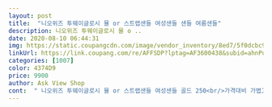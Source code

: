 ```yaml
---
layout: post 
title:  "니오위즈 투웨이글로시 뮬 or 스트랩샌들 여성샌들 샌들 여름샌들" 
description: 니오위즈 투웨이글로시 뮬 o ..
date: 2020-08-10 06:44:31 
img: https://static.coupangcdn.com/image/vendor_inventory/8ed7/5f0dcbc9475dac9d21073dd1d633e15d8912b7b20ce52e7084846b159c25.jpg 
linkUrl: https://link.coupang.com/re/AFFSDP?lptag=AF3600438&subid=ahnPublicAsk&pageKey=235419494&itemId=747283973&vendorItemId=4886551456&traceid=V0-113-376f59237aa411cd 
categories: [1007] 
color: 4374D9 
price: 9900 
author: Ask View Shop 
cont:  " 니오위즈 투웨이글로시 뮬 or 스트랩샌들 여성샌들 골드 250<br/>가격대비 가볍고 편해서 만족만족 입니다.<br/><br/>무엇보다 제일 맘에 드는건 가볍고 오래 신고 걸어도 발이나 다리가<br/>샌들을 가까이 에서 보면 마감한게 보이고 보석은 없는데 반들거려<br/>슬리퍼 같은 샌들은 한번도 안 신어 보았는데…그냥 샌들만 신다<br/>⏺가격 10,900원<br/> -쿠폰할인 1,000원 9,900(무료배송)<br/>⏺배송 2019년 07월 27일<br/>⏺상품 니오위즈 투웨이글로시 뮬 or 스트랩샌들 여성샌들 실버 225<br/>⏺주문 2019년 07월 26일<br/>고급스럽네요<br/>배송은 총알배송으로 주문하고 다음날 바로 받았습니다 택배상자 열었는데 샌들이 납작하게 눌리고 찌그러져서 굉장히 볼품없어 보였어요 대충 펴서 신었는데 발에 살도 많고 발볼도 넓고 발등도 높아서 신기가 좀 어려웠습니다 보통 맨발로 신는 신발들은 225로 사고 양말신고 있는 신발들은 230 사이즈로 사고 있어서 이 샌들도 맨발로 신을거라 225로 주문했는데 저의 넓은 발볼과 높은 발등 덕분에 샌들 깊숙히 안들어가서 샌들이 살짝 작게 느껴지네요 그래서 샌들처럼 발뒷꿈치에 걸어서 신는 스트랩 스타일은 잡아당겨서 신다가 끈 떨어질까봐 못하겠어요 그냥 슬리퍼처럼 신고 다녀야 될듯합니다 샌들처럼 뒷꿈치 걸고 신으려면 나의 뚱뚱한 발 생각해서 230이나 235 살걸 그랬나봐요<br/>보니 가끔씩은 편하게 신을 여름샌들이 필요해서 구매 했습니다<br/>상품사진으로 보던것만큼 고급스럽게 보이는건 아니지만 반짝반짝 이뻐요 막내는 어디서 이런 신데렐라 반짝이구두를 샀냐고 합니다 ㅎㅎㅎ<br/>신발구경하다가 슬리퍼처럼 또는 샌들처럼 상황에 맞게 왔다갔다 신을 수 있는 샌들인데 무지 이뻐보여서 충동구매했어요<br/>신발이 좀 크게 나온건지는 몰라도 발가락도 발바닥도 편했네요<br/>신었을때 불편한곳없이 굉장히 발이 편해요 그런데 아 !!! 그런데 걸어다니면 앞쪽 발바닥이 너무 아파서 장시간 신는건 피해야겠어요 집앞 마트에 30분정도 다녀왔는데도 발바닥이 무척 아팠습니다 (앞쪽 발바닥만 아프고 뒷쪽은 안아팠음)<br/>신으면 이쁘긴 한데 튼튼해보이지 않아서 끈들이 얼마나 오래 버텨줄지 모르겠어요 블랙으로 하나 더 살까 말까 계속 고민중입니다<br/>싼  가격많큼  끈도 구겨넣어왔어요 씸플하고 괞찮은데요 금방  떨어질것 같아요<br/>싼티?가 좀 나긴 하는데…멀리서 보면 뒷꿈치 때문인지 몰라도<br/>아마 뒷굽이 딱딱하지 않고 또 높지 않아서 인듯 합니다그리고<br/>아프지 않습니다.<br/><br/>아프지 않아요.<br/><br/>오늘 첨으로 4시간 정도 신고 2시간 정도 걸었는데 발이 전혀<br/>잘 받았습니다<br/>저처럼 발에 살많고 발볼 넓고 발등도 높으면 한사이즈 크게 사도 될것 같아요<br/>" 
---
```

